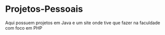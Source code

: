 # Projetos-Pessoais
Aqui possuem projetos em Java e um site onde tive que fazer na faculdade com foco em PHP
